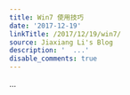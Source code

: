 ```yaml
---
title: Win7 使用技巧
date: '2017-12-19'
linkTitle: /2017/12/19/win7/
source: Jiaxiang Li's Blog
description: '  ...'
disable_comments: true
---
```

  ...
